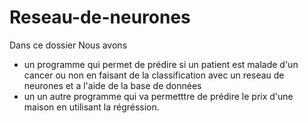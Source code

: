 # Reseau-de-neurones
Dans ce dossier Nous avons 
- un programme qui permet de prédire si un patient est malade d'un cancer ou non en faisant de la classification avec un reseau de neurones et a l'aide de la base de données
- un un autre programme qui va permetttre de prédire le prix d'une maison en utilisant la régréssion.
